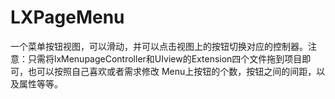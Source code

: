 # LXPageMenu
一个菜单按钮视图，可以滑动，并可以点击视图上的按钮切换对应的控制器。注意：只需将lxMenupageController和UIview的Extension四个文件拖到项目即可，也可以按照自己喜欢或者需求修改 Menu上按钮的个数，按钮之间的间距，以及属性等等。

